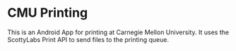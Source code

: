 # CMU Printing
This is an Android App for printing at Carnegie Mellon University. It uses the ScottyLabs Print API to send files to the printing queue.
